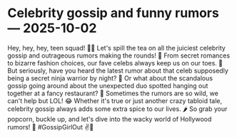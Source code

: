 # Celebrity gossip and funny rumors — 2025-10-02

Hey, hey, hey, teen squad! 💁‍♀️ Let's spill the tea on all the juiciest celebrity gossip and outrageous rumors making the rounds! 🌟 From secret romances to bizarre fashion choices, our fave celebs always keep us on our toes. 👀 But seriously, have you heard the latest rumor about that celeb supposedly being a secret ninja warrior by night? 🥋 Or what about the scandalous gossip going around about the unexpected duo spotted hanging out together at a fancy restaurant? 🍣 Sometimes the rumors are so wild, we can't help but LOL! 😂 Whether it's true or just another crazy tabloid tale, celebrity gossip always adds some extra spice to our lives. 🌶️ So grab your popcorn, buckle up, and let's dive into the wacky world of Hollywood rumors! 💫 #GossipGirlOut ✌️💋
